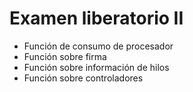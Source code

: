 # Examen liberatorio II

- Función de consumo de procesador
- Función sobre firma
- Función sobre información de hilos
- Función sobre controladores
